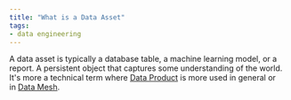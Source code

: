 ```yaml
---
title: "What is a Data Asset"
tags:
- data engineering
---
```

A data asset is typically a database table, a machine learning model, or a report. A persistent object that captures some understanding of the world. It's more a technical term where [Data Product](term/Data%20Product.md) is more used in general or in [Data Mesh](term/Data%20Mesh.md).